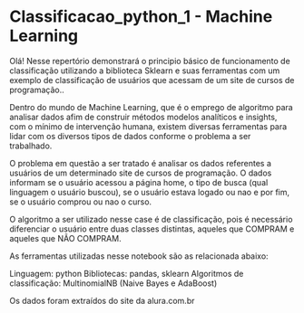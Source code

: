 # Classificacao_python_1 - Machine Learning
Olá! Nesse repertório demonstrará o principio básico de funcionamento de classificação utilizando a biblioteca Sklearn e suas ferramentas com um exemplo de classificação de usuários que acessam de um site de cursos de programação..

Dentro do mundo de Machine Learning, que é o emprego de algoritmo para analisar dados afim de construir métodos modelos analíticos e insights, com o mínimo de intervenção humana, existem diversas ferramentas para lidar com os diversos tipos de dados conforme o problema a ser trabalhado.

O problema em questão a ser tratado é analisar os dados referentes a usuários de um determinado site de cursos de programação. O dados informam se o usuário acessou a página home, o tipo de busca (qual linguagem o usuário buscou), se o usuário estava logado ou nao e por fim, se o usuário comprou ou nao o curso.

O algoritmo a ser utilizado nesse case é de classificação, pois é necessário diferenciar o usuário entre duas classes distintas, aqueles que COMPRAM e aqueles que NÃO COMPRAM.

As ferramentas utilizadas nesse notebook são as relacionada abaixo:

Linguagem: python
Bibliotecas: pandas, sklearn
Algoritmos de classificação: MultinomialNB (Naive Bayes e AdaBoost)

Os dados foram extraídos do site da alura.com.br

